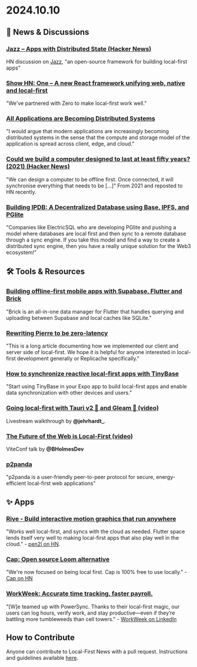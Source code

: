 # 2024.10.10

## 📰 News & Discussions 

### [Jazz – Apps with Distributed State (Hacker News)](https://news.ycombinator.com/item?id=41748912)
HN discussion on [Jazz](https://jazz.tools/), "an open-source framework for building local-first apps"

### [Show HN: One – A new React framework unifying web, native and local-first](https://news.ycombinator.com/item?id=41742278)
"We've partnered with Zero to make local-first work well."

### [All Applications are Becoming Distributed Systems](https://davistreybig.substack.com/p/all-applications-are-becoming-distributed)
"I would argue that modern applications are increasingly becoming distributed systems in the sense that the compute and storage model of the application is spread across client, edge, and cloud."

### [Could we build a computer designed to last at least fifty years? (2021) (Hacker News)](https://news.ycombinator.com/item?id=41765098)
"We can design a computer to be offline first. Once connected, it will synchronise everything that needs to be [...]" From 2021 and reposted to HN recently. 

### [Building IPDB: A Decentralized Database using Base, IPFS, and PGlite](https://www.pinata.cloud/blog/building-ipdb-a-decentralized-database-using-base-ipfs-and-pglite/)
"Companies like ElectricSQL who are developing PGlite and pushing a model where databases are local first and then sync to a remote database through a sync engine. If you take this model and find a way to create a distributed sync engine, then you have a really unique solution for the Web3 ecosystem!"


## 🛠️ Tools & Resources

### [Building offline-first mobile apps with Supabase, Flutter and Brick](https://supabase.com/blog/offline-first-flutter-apps)
"Brick is an all-in-one data manager for Flutter that handles querying and uploading between Supabase and local caches like SQLite."

### [Rewriting Pierre to be zero-latency](https://docs.pierre.co/changelog/local-first)
"This is a long article documenting how we implemented our client and server side of local-first. We hope it is helpful for anyone interested in local-first development generally or Replicache specifically."

### [How to synchronize reactive local-first apps with TinyBase](https://expo.dev/blog/how-to-synchronize-reactive-local-first-apps-with-tinybase)
"Start using TinyBase in your Expo app to build local-first apps and enable data synchronization with other devices and users."

### [Going local-first with Tauri v2 🦀 and Gleam 🤩 (video)](https://www.youtube.com/watch?v=lPO1UT3NE6o)
Livestream walkthrough by **@jehrhardt_**.

### [The Future of the Web is Local-First (video)](https://youtu.be/mWK3Y_1kmaM?feature=shared&t=19440)
ViteConf talk by **@BHolmesDev**

### [p2panda](https://github.com/p2panda)
"p2panda is a user-friendly peer-to-peer protocol for secure, energy-efficient local-first web applications"


## ✨ Apps

### [Rive - Build interactive motion graphics that run anywhere](https://rive.app/)
"Works well local-first, and syncs with the cloud as needed. Flutter space lends itself very well to making local-first apps that also play well in the cloud." - [pen2l on HN](https://news.ycombinator.com/item?id=41797767).

### [Cap: Open source Loom alternative](https://cap.so/)
"We're now focused on being local first. Cap is 100% free to use locally." - [Cap on HN](https://news.ycombinator.com/item?id=41741422)

### [WorkWeek: Accurate time tracking, faster payroll.](https://www.workweek.co.za/)
"[W]e teamed up with PowerSync. Thanks to their local-first magic, our users can log hours, verify work, and stay productive—even if they’re battling more tumbleweeds than cell towers." - [WorkWeek on LinkedIn](https://www.linkedin.com/feed/update/urn:li:activity:7247588625926791168/)


## How to Contribute
Anyone can contribute to Local-First News with a pull request. Instructions and guidelines available [here](https://github.com/localfirstnews/localfirstnews).
